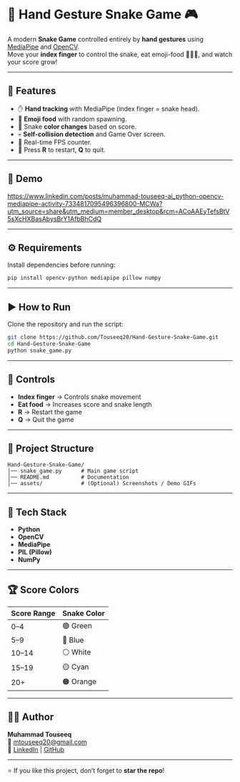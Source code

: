 # 🐍 Hand Gesture Snake Game 🎮

A modern **Snake Game** controlled entirely by **hand gestures** using [MediaPipe](https://developers.google.com/mediapipe) and [OpenCV](https://opencv.org/).  
Move your **index finger** to control the snake, eat emoji-food 🍎🍌🍒, and watch your score grow!  

---

## 🚀 Features
- ✋ **Hand tracking** with MediaPipe (index finger = snake head).  
- 🍉 **Emoji food** with random spawning.  
- 🌈 Snake **color changes** based on score.  
- 💀 **Self-collision detection** and Game Over screen.  
- 🎯 Real-time FPS counter.  
- 🔄 Press **R** to restart, **Q** to quit.  

---

## 📸 Demo
https://www.linkedin.com/posts/muhammad-touseeq-ai_python-opencv-mediapipe-activity-7334817095496396800-MCWa?utm_source=share&utm_medium=member_desktop&rcm=ACoAAEyTefsBtV5sXcHXBasAbysBrY1AfbBhCdQ

---

## ⚙️ Requirements
Install dependencies before running:
```bash
pip install opencv-python mediapipe pillow numpy
```

---

## ▶️ How to Run
Clone the repository and run the script:
```bash
git clone https://github.com/Touseeq20/Hand-Gesture-Snake-Game.git
cd Hand-Gesture-Snake-Game
python snake_game.py
```

---

## 🎨 Controls
- **Index finger** → Controls snake movement  
- **Eat food** → Increases score and snake length  
- **R** → Restart the game  
- **Q** → Quit the game  

---

## 📂 Project Structure
```
Hand-Gesture-Snake-Game/
│── snake_game.py      # Main game script
│── README.md          # Documentation
│── assets/            # (Optional) Screenshots / Demo GIFs
```

---

## 🧠 Tech Stack
- **Python**
- **OpenCV**
- **MediaPipe**
- **PIL (Pillow)**
- **NumPy**

---

## 🏆 Score Colors
| Score Range | Snake Color |
|-------------|-------------|
| 0–4         | 🟢 Green |
| 5–9         | 🔵 Blue |
| 10–14       | ⚪ White |
| 15–19       | 🟡 Cyan |
| 20+         | 🟠 Orange |

---

## 👨‍💻 Author
**Muhammad Touseeq**  
📧 mtouseeq20@gmail.com  
🔗 [LinkedIn](https://www.linkedin.com/in/muhammad-touseeq-ai) | [GitHub](https://github.com/Touseeq20)

---

⭐ If you like this project, don’t forget to **star the repo**!
